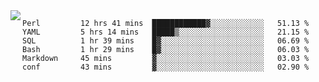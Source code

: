 

<a href="https://github.com/anuraghazra/github-readme-stats">
  <img align="left" src="https://github-readme-stats.vercel.app/api?username=kfly8&count_private=true&show_icons=true&theme=calm" />
</a>


<!--START_SECTION:waka-->

```text
Perl         12 hrs 41 mins  ████████████▓░░░░░░░░░░░░   51.13 %
YAML         5 hrs 14 mins   █████▒░░░░░░░░░░░░░░░░░░░   21.15 %
SQL          1 hr 39 mins    █▓░░░░░░░░░░░░░░░░░░░░░░░   06.69 %
Bash         1 hr 29 mins    █▓░░░░░░░░░░░░░░░░░░░░░░░   06.03 %
Markdown     45 mins         ▓░░░░░░░░░░░░░░░░░░░░░░░░   03.03 %
conf         43 mins         ▓░░░░░░░░░░░░░░░░░░░░░░░░   02.90 %
```

<!--END_SECTION:waka-->

